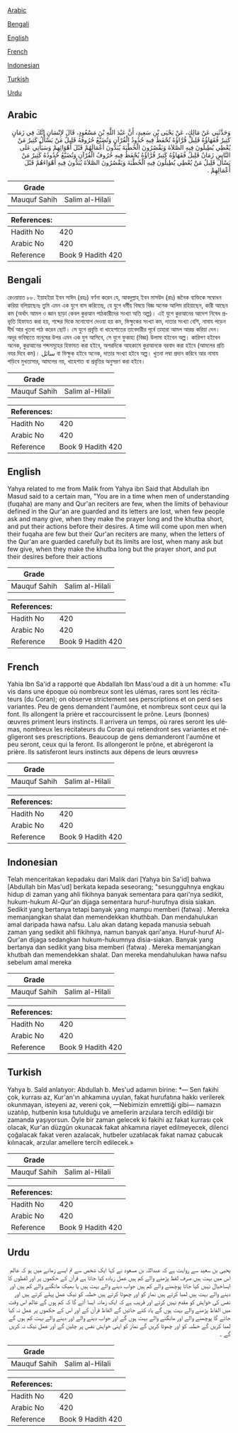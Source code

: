 [Arabic](#arabic)

[Bengali](#bengali)

[English](#english)

[French](#french)

[Indonesian](#indonesian)

[Turkish](#turkish)

[Urdu](#urdu)

## Arabic


<div dir="rtl" lang="ar" style={{fontSize:'larger',backgroundColor:'#f8f9fa',padding:20}}>
وَحَدَّثَنِي عَنْ مَالِكٍ، عَنْ يَحْيَى بْنِ سَعِيدٍ، أَنَّ عَبْدَ اللَّهِ بْنَ مَسْعُودٍ، قَالَ لإِنْسَانٍ إِنَّكَ فِي زَمَانٍ كَثِيرٌ فُقَهَاؤُهُ قَلِيلٌ قُرَّاؤُهُ تُحْفَظُ فِيهِ حُدُودُ الْقُرْآنِ وَتُضَيَّعُ حُرُوفُهُ قَلِيلٌ مَنْ يَسْأَلُ كَثِيرٌ مَنْ يُعْطِي يُطِيلُونَ فِيهِ الصَّلاَةَ وَيَقْصُرُونَ الْخُطْبَةَ يُبَدُّونَ أَعْمَالَهُمْ قَبْلَ أَهْوَائِهِمْ وَسَيَأْتِي عَلَى النَّاسِ زَمَانٌ قَلِيلٌ فُقَهَاؤُهُ كَثِيرٌ قُرَّاؤُهُ يُحْفَظُ فِيهِ حُرُوفُ الْقُرْآنِ وَتُضَيَّعُ حُدُودُهُ كَثِيرٌ مَنْ يَسْأَلُ قَلِيلٌ مَنْ يُعْطِي يُطِيلُونَ فِيهِ الْخُطْبَةَ وَيَقْصُرُونَ الصَّلاَةَ يُبَدُّونَ فِيهِ أَهْوَاءَهُمْ قَبْلَ أَعْمَالِهِمْ ‏.‏
</div>
<div style={{backgroundColor:'#f8f9fa',padding:20, marginBottom: 10}}><table> <thead> <tr> <th>Grade</th> <th></th> </tr> </thead> <tbody> <tr><td>Mauquf Sahih</td><td>Salim al-Hilali</td></tr></tbody></table><table> <thead> <tr> <th>References:</th> <th></th> </tr> </thead> <tbody><tr><td>Hadith No</td><td>420</td></tr><tr><td>Arabic No</td><td>420</td></tr><tr><td>Reference</td><td>Book 9 Hadith 420</td></tr></tbody></table></div>

## Bengali


<div dir="ltr" lang="bn" style={{fontSize:'larger',backgroundColor:'#f8f9fa',padding:20}}>
রেওয়ায়ত ৮৮. ইয়াহইয়া ইবন সাঈদ (রহঃ) বর্ণনা করেন যে, আবদুল্লাহ্ ইবন মাসউদ (রাঃ) জনৈক ব্যক্তিকে সম্বোধন করিয়া বলিয়াছেনঃ তুমি এমন এক যুগে বাস করিতেছ, যে যুগে ধর্মীয় বিষয়ে বিজ্ঞ অনেক আলিম রহিয়াছেন, কারী আছেন কম (অর্থাৎ আমল ও জ্ঞান ছাড়া কেবল কুরআন পাঠকারীদের সংখ্যা অতি অল্প)। এই যুগে কুরআনের আদেশ নিষেধ প্রভৃতি হিফাযত করা হয়, শব্দের দিকে মনোযোগ দেওয়া হয় কম, ভিক্ষুকের সংখ্যা কম, দাতার সংখ্যা বেশি, নামায পড়েন দীর্ঘ আর খুতবা পাঠ করেন ছোট। সে যুগে প্রবৃত্তি বা খাহেশাতের তাবেদারীর পূর্বে তাহারা আমল আরম্ভ করিয়া দেন। অদূর ভবিষ্যতে মানুষের উপর এমন এক যুগ আসিবে, সে যুগে ফুকাহা (বিজ্ঞ) উলামা হইবেন অল্প। কারিগণ হইবেন অনেক, কুরআনের শব্দসমূহের হিফাযত করা হইবে, অপরদিকে আহকামে কুরআনকে বরবাদ করা হইবে (আমলের প্রতি নযর দিবে কম)। سائل বা ভিক্ষুক হইবে অনেক, দাতার সংখ্যা হইবে অল্প। খুতবা লম্বা প্রদান করিবে আর নামায পড়িবে মুখতাসার, আমলের নয়, খাহেশাত বা প্রবৃত্তির অনুসরণ করা হইবে।
</div>
<div style={{backgroundColor:'#f8f9fa',padding:20, marginBottom: 10}}><table> <thead> <tr> <th>Grade</th> <th></th> </tr> </thead> <tbody> <tr><td>Mauquf Sahih</td><td>Salim al-Hilali</td></tr></tbody></table><table> <thead> <tr> <th>References:</th> <th></th> </tr> </thead> <tbody><tr><td>Hadith No</td><td>420</td></tr><tr><td>Arabic No</td><td>420</td></tr><tr><td>Reference</td><td>Book 9 Hadith 420</td></tr></tbody></table></div>

## English


<div dir="ltr" lang="en" style={{fontSize:'larger',backgroundColor:'#f8f9fa',padding:20}}>
Yahya related to me from Malik from Yahya ibn Said that Abdullah ibn Masud said to a certain man, "You are in a time when men of understanding (fuqaha) are many and Qur'an reciters are few, when the limits of behaviour defined in the Qur'an are guarded and its letters are lost, when few people ask and many give, when they make the prayer long and the khutba short, and put their actions before their desires. A time will come upon men when their fuqaha are few but their Qur'an reciters are many, when the letters of the Qur'an are guarded carefully but its limits are lost, when many ask but few give, when they make the khutba long but the prayer short, and put their desires before their actions
</div>
<div style={{backgroundColor:'#f8f9fa',padding:20, marginBottom: 10}}><table> <thead> <tr> <th>Grade</th> <th></th> </tr> </thead> <tbody> <tr><td>Mauquf Sahih</td><td>Salim al-Hilali</td></tr></tbody></table><table> <thead> <tr> <th>References:</th> <th></th> </tr> </thead> <tbody><tr><td>Hadith No</td><td>420</td></tr><tr><td>Arabic No</td><td>420</td></tr><tr><td>Reference</td><td>Book 9 Hadith 420</td></tr></tbody></table></div>

## French


<div dir="ltr" lang="fr" style={{fontSize:'larger',backgroundColor:'#f8f9fa',padding:20}}>
Yahia Ibn Sa'id a rapporté que Abdallah Ibn Mass'oud a dit à un homme: «Tu vis dans une époque où nombreux sont les ulémas, rares sont les récitateurs (du Coran); on observe strictement ses perscriptions et on perd ses variantes. Peu de gens demandent l'aumône, et nombreux sont ceux qui la font. Ils allongent la prière et raccourcissent le prône. Leurs (bonnes) œuvres priment leurs instincts. Il arrivera un temps, où rares seront les ulémas, nombreux les récitateurs du Coran qui retiendront ses variantes et négligeront ses prescriptions. Beaucoup de gens demanderont l'aumône et peu seront, ceux qui la feront. Ils allongeront le prône, et abrégeront la prière. Ils satisferont leurs instincts aux dépens de leurs œuvres»
</div>
<div style={{backgroundColor:'#f8f9fa',padding:20, marginBottom: 10}}><table> <thead> <tr> <th>Grade</th> <th></th> </tr> </thead> <tbody> <tr><td>Mauquf Sahih</td><td>Salim al-Hilali</td></tr></tbody></table><table> <thead> <tr> <th>References:</th> <th></th> </tr> </thead> <tbody><tr><td>Hadith No</td><td>420</td></tr><tr><td>Arabic No</td><td>420</td></tr><tr><td>Reference</td><td>Book 9 Hadith 420</td></tr></tbody></table></div>

## Indonesian


<div dir="ltr" lang="id" style={{fontSize:'larger',backgroundColor:'#f8f9fa',padding:20}}>
Telah menceritakan kepadaku dari Malik dari [Yahya bin Sa'id] bahwa [Abdullah bin Mas'ud] berkata kepada seseorang; "sesungguhnya engkau hidup di zaman yang ahli fikihnya banyak sementara para qari'nya sedikit, hukum-hukum Al-Qur'an dijaga sementara huruf-hurufnya disia siakan. Sedikit yang bertanya tetapi banyak yang mampu memberi (fatwa) . Mereka memanjangkan shalat dan memendekkan khuthbah. Dan mendahulukan amal daripada hawa nafsu. Lalu akan datang kepada manusia sebuah zaman yang sedikit ahli fikihnya, namun banyak qari'anya. Huruf-huruf Al-Qur'an dijaga sedangkan hukum-hukumnya disia-siakan. Banyak yang bertanya dan sedikit yang bisa memberi (fatwa) . Mereka memanjangkan khutbah dan memendekkan shalat. Dan mereka mendahulukan hawa nafsu sebelum amal mereka
</div>
<div style={{backgroundColor:'#f8f9fa',padding:20, marginBottom: 10}}><table> <thead> <tr> <th>Grade</th> <th></th> </tr> </thead> <tbody> <tr><td>Mauquf Sahih</td><td>Salim al-Hilali</td></tr></tbody></table><table> <thead> <tr> <th>References:</th> <th></th> </tr> </thead> <tbody><tr><td>Hadith No</td><td>420</td></tr><tr><td>Arabic No</td><td>420</td></tr><tr><td>Reference</td><td>Book 9 Hadith 420</td></tr></tbody></table></div>

## Turkish


<div dir="ltr" lang="tr" style={{fontSize:'larger',backgroundColor:'#f8f9fa',padding:20}}>
Yahya b. Saîd anlatıyor: Abdullah b. Mes'ud adamın birine: *— Sen fakihi çok, kurrası az, Kur'an'ın ahkamına uyulan, fakat hurufatına hakkı verilerek okunmayan, isteyeni az, vereni çok, —Nebimizin emrettiği gibi— namazın uzatılıp, hutbenin kısa tutulduğu ve amellerin arzulara tercih edildiği bir zamanda yaşıyorsun. Öyle bir zaman gelecek ki fakihi az fakat kurrası çok olacak, Kur'an düzgün okunacak fakat ahkamına riayet edilmeyecek, dilenci çoğalacak fakat veren azalacak, hutbeler uzatılacak fakat namaz çabucak kılınacak, arzular amellere tercih edilecek.»
</div>
<div style={{backgroundColor:'#f8f9fa',padding:20, marginBottom: 10}}><table> <thead> <tr> <th>Grade</th> <th></th> </tr> </thead> <tbody> <tr><td>Mauquf Sahih</td><td>Salim al-Hilali</td></tr></tbody></table><table> <thead> <tr> <th>References:</th> <th></th> </tr> </thead> <tbody><tr><td>Hadith No</td><td>420</td></tr><tr><td>Arabic No</td><td>420</td></tr><tr><td>Reference</td><td>Book 9 Hadith 420</td></tr></tbody></table></div>

## Urdu


<div dir="rtl" lang="ur" style={{fontSize:'larger',backgroundColor:'#f8f9fa',padding:20}}>
یحیی بن سعید سے روایت ہے کہ عبداللہ بن مسعود نے کہا ایک شخص سے تم ایسے زمانے میں ہو کہ عالم اس میں بہت ہیں صرف لفظ پڑھنے والے کم ہیں عمل زیادہ کیا جاتا ہے قرآن کے حکموں پر اور لفظوں کا ایساخیال نہیں کیا جاتا پوچھنے والے کم ہیں جواب دینے والے بہت ہیں یا بھیک مانگنے والے کم ہیں اور دینے والے بہت ہیں لمبا کرتے ہیں نماز کو اور چھوٹا کرتے ہیں خطبہ کو نیک عمل پہلے کرتے ہیں اور نفس کی خواہش کو مقدم نہیں کرتے اور قریب ہے کہ ایک زمانہ ایسا آئے گا کہ کم ہوں گے عالم اس وقت میں الفاظ پڑھنے والے بہت ہوں گے یاد کئے جائیں گے الفاظ قرآن کے اور اس کے حکموں پر عمل نہ کیا جائے گا پوچھنے والے اور مانگنے والے بہت ہوں گے اور جواب دینے والے اور دینے والے بہت کم ہوں گے لمبا کریں گے خطبہ کو اور چھوٹا کریں گے نماز کو اپنی خواہش نفس پر چلیں گے اور عمل نیک نہ کریں گے ۔
</div>
<div style={{backgroundColor:'#f8f9fa',padding:20, marginBottom: 10}}><table> <thead> <tr> <th>Grade</th> <th></th> </tr> </thead> <tbody> <tr><td>Mauquf Sahih</td><td>Salim al-Hilali</td></tr></tbody></table><table> <thead> <tr> <th>References:</th> <th></th> </tr> </thead> <tbody><tr><td>Hadith No</td><td>420</td></tr><tr><td>Arabic No</td><td>420</td></tr><tr><td>Reference</td><td>Book 9 Hadith 420</td></tr></tbody></table></div>